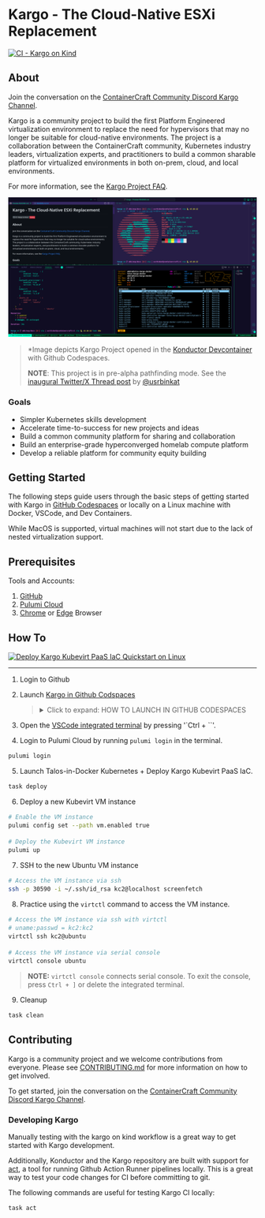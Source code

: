 # Kargo - The Cloud-Native ESXi Replacement

[![CI - Kargo on Kind](https://github.com/ContainerCraft/Kargo/actions/workflows/kind.yaml/badge.svg)](https://github.com/ContainerCraft/Kargo/actions/workflows/kind.yaml)

## About

Join the conversation on the [ContainerCraft Community Discord Kargo Channel](https://discord.gg/Jb5jgDCksX).

Kargo is a community project to build the first Platform Engineered virtualization environment to replace the need for hypervisors that may no longer be suitable for cloud-native environments. The project is a collaboration between the ContainerCraft community, Kubernetes industry leaders, virtualization experts, and practitioners to build a common sharable platform for virtualized environments in both on-prem, cloud, and local environments.

For more information, see the [Kargo Project FAQ](FAQ.md).

![Screenshot of the Kargo project opened in the Konductor Devcontainer with Github Codespaces.](.github/images/konductor-docker-linux-devcontainer.png?raw=true "Kargo Konductor Codespaces")

> *Image depicts Kargo Project opened in the [Konductor Devcontainer](https://github.com/ContainerCraft/Konductor) with Github Codespaces.
>
> **NOTE**: This project is in pre-alpha pathfinding mode. See the [inaugural Twitter/X Thread post](https://x.com/usrbinkat/status/1749186949590794551) by [@usrbinkat](https://twitter.com/usrbinkat)

### Goals

- Simpler Kubernetes skills development
- Accelerate time-to-success for new projects and ideas
- Build a common community platform for sharing and collaboration
- Build an enterprise-grade hyperconverged homelab compute platform
- Develop a reliable platform for community equity building

## Getting Started

The following steps guide users through the basic steps of getting started with Kargo in [GitHub Codespaces](https://github.com/features/codespaces) or locally on a Linux machine with Docker, VSCode, and Dev Containers.

While MacOS is supported, virtual machines will not start due to the lack of nested virtualization support.

## Prerequisites

Tools and Accounts:

1. [GitHub](https://github.com)
2. [Pulumi Cloud](https://app.pulumi.com/signup)
3. [Chrome](https://www.google.com/chrome) or [Edge](https://www.microsoft.com/en-us/edge) Browser

## How To

[![Deploy Kargo Kubevirt PaaS IaC Quickstart on Linux](https://img.youtube.com/vi/qo7EfF-xdK0/0.jpg)](https://www.youtube.com/watch?v=qo7EfF-xdK0)

---

1. Login to Github
2. Launch [Kargo in Github Codspaces](https://bit.ly/launch-kargo-kubevirt-paas-in-github-codespaces)

   > <details><summary> Click to expand: HOW TO LAUNCH IN GITHUB CODESPACES</summary>
   >
   > > **NOTE**: Find other ways to run the quickstart in the [Kargo Quickstart Guide](docs/QUICKSTART.md).
   >
   > Using either [Google Chrome](https://www.google.com/chrome) or [Microsoft Edge](https://www.microsoft.com/en-us/edge), follow the steps below to launch the Kargo project in GitHub Codespaces from your browser.
   >
   > | Step Number | Action                                                                                       | Example / Suggestions          |
   > | ----------- | -------------------------------------------------------------------------------------------- | ------------------------------ |
   > | 1           | Open the [Kargo GitHub repository](https://github.com/ContainerCraft/Kargo) in your browser. |                                |
   > | 2           | Click the `Code` button and select the `Codespaces` tab.                                     |                                |
   > | 3           | Click `Codespaces > New with options` in the 3-dot menu.                                     |                                |
   > | 4           | Select the following options:                                                                |                                |
   > |             | __Branch__                                                                                   | `main`                         |
   > |             | __Dev container configuration__                                                              | `konductor`                    |
   > |             | __Region__                                                                                   | `$USERS_CHOICE`                |
   > |             | __Machine type__                                                                             | `4 cores, 16 GB RAM` or better |
   > | 5           | Click the `Create` button.                                                                   |                                |
   >
   > Wait for the Codespace to build, and then proceed.
   >
   > </details>
   >

3. Open the [VSCode integrated terminal](https://code.visualstudio.com/docs/editor/integrated-terminal) by pressing '`Ctrl + ``'.
4. Login to Pulumi Cloud by running `pulumi login` in the terminal.

```sh {"id":"01J5PTD6JZYE6F79ZEAEG8FY41","name":"step1-login-task"}
pulumi login
```

5. Launch Talos-in-Docker Kubernetes + Deploy Kargo Kubevirt PaaS IaC.

```sh {"id":"01J5PTD6JZYE6F79ZEAJ5XWTPG","name":"step2-deploy-task"}
task deploy
```

6. Deploy a new Kubevirt VM instance

```bash {"id":"01J5PTD6JZYE6F79ZEAKYKZ1D9","name":"step3-deploy-vm"}
# Enable the VM instance
pulumi config set --path vm.enabled true

# Deploy the Kubevirt VM instance
pulumi up
```

7. SSH to the new Ubuntu VM instance

```bash {"id":"01J5PTD6JZYE6F79ZEAN9XGXBQ","name":"step4-access-vm"}
# Access the VM instance via ssh
ssh -p 30590 -i ~/.ssh/id_rsa kc2@localhost screenfetch
```

8. Practice using the `virtctl` command to access the VM instance.

```bash {"id":"01J5PZ5GDMMFDRGG3D5G0ZGDBV","name":"step5-virtctl"}
# Access the VM instance via ssh with virtctl
# uname:passwd = kc2:kc2
virtctl ssh kc2@ubuntu

# Access the VM instance via serial console
virtctl console ubuntu
```

> **NOTE:** `virtctl console` connects serial console. To exit the console, press `Ctrl + ]` or delete the integrated terminal.

9. Cleanup

```bash {"id":"01J5PTD6JZYE6F79ZEANMY688P","name":"step6-cleanup"}
task clean
```

## Contributing

Kargo is a community project and we welcome contributions from everyone. Please see [CONTRIBUTING.md](https://github.com/ContainerCraft/Kargo/issues/22) for more information on how to get involved.

To get started, join the conversation on the [ContainerCraft Community Discord Kargo Channel](https://discord.gg/Jb5jgDCksX).

### Developing Kargo

Manually testing with the kargo on kind workflow is a great way to get started with Kargo development.

Additionally, Konductor and the Kargo repository are built with support for [act](https://nektosact.com/), a tool for running Github Action Runner pipelines locally. This is a great way to test your code changes for CI before committing to git.

The following commands are useful for testing Kargo CI locally:

```bash {"id":"01J5PTD6JZYE6F79ZEAP4QGVMA"}
task act
```
